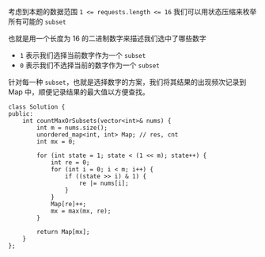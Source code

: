 考虑到本题的数据范围 `1 <= requests.length <= 16` 我们可以用状态压缩来枚举所有可能的 `subset`

也就是用一个长度为 16 的二进制数字来描述我们选中了哪些数字

- `1` 表示我们选择当前数字作为一个 `subset`
- `0` 表示我们不选择当前的数字作为一个 `subset`

针对每一种 `subset`，也就是选择数字的方案，我们将其结果的出现频次记录到 Map 中，顺便记录结果的最大值以方便查找。

```
class Solution {
public:
    int countMaxOrSubsets(vector<int>& nums) {
        int m = nums.size();
        unordered_map<int, int> Map; // res, cnt
        int mx = 0;
        
        for (int state = 1; state < (1 << m); state++) {
            int re = 0;
            for (int i = 0; i < m; i++) {
                if ((state >> i) & 1) {
                    re |= nums[i];
                }
            }
            Map[re]++;
            mx = max(mx, re);
        }
        
        return Map[mx];
    }
};
```